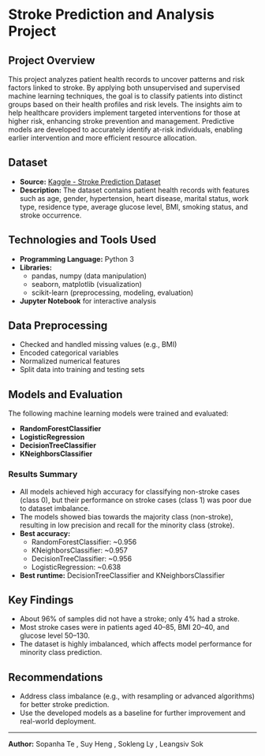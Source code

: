 # Stroke Prediction and Analysis Project

## Project Overview
This project analyzes patient health records to uncover patterns and risk factors linked to stroke. By applying both unsupervised and supervised machine learning techniques, the goal is to classify patients into distinct groups based on their health profiles and risk levels. The insights aim to help healthcare providers implement targeted interventions for those at higher risk, enhancing stroke prevention and management. Predictive models are developed to accurately identify at-risk individuals, enabling earlier intervention and more efficient resource allocation.

## Dataset
- **Source:** [Kaggle - Stroke Prediction Dataset](https://www.kaggle.com/datasets/fedesoriano/stroke-prediction-dataset?resource=download)
- **Description:** The dataset contains patient health records with features such as age, gender, hypertension, heart disease, marital status, work type, residence type, average glucose level, BMI, smoking status, and stroke occurrence.

## Technologies and Tools Used
- **Programming Language:** Python 3
- **Libraries:**
  - pandas, numpy (data manipulation)
  - seaborn, matplotlib (visualization)
  - scikit-learn (preprocessing, modeling, evaluation)
- **Jupyter Notebook** for interactive analysis

## Data Preprocessing
- Checked and handled missing values (e.g., BMI)
- Encoded categorical variables
- Normalized numerical features
- Split data into training and testing sets

## Models and Evaluation
The following machine learning models were trained and evaluated:
- **RandomForestClassifier**
- **LogisticRegression**
- **DecisionTreeClassifier**
- **KNeighborsClassifier**

### Results Summary
- All models achieved high accuracy for classifying non-stroke cases (class 0), but their performance on stroke cases (class 1) was poor due to dataset imbalance.
- The models showed bias towards the majority class (non-stroke), resulting in low precision and recall for the minority class (stroke).
- **Best accuracy:**
  - RandomForestClassifier: ~0.956
  - KNeighborsClassifier: ~0.957
  - DecisionTreeClassifier: ~0.956
  - LogisticRegression: ~0.638
- **Best runtime:** DecisionTreeClassifier and KNeighborsClassifier

## Key Findings
- About 96% of samples did not have a stroke; only 4% had a stroke.
- Most stroke cases were in patients aged 40–85, BMI 20–40, and glucose level 50–130.
- The dataset is highly imbalanced, which affects model performance for minority class prediction.

## Recommendations
- Address class imbalance (e.g., with resampling or advanced algorithms) for better stroke prediction.
- Use the developed models as a baseline for further improvement and real-world deployment.

---

**Author:** Sopanha Te , Suy Heng , Sokleng Ly , Leangsiv Sok
